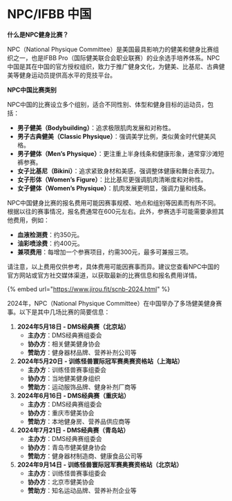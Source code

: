 # NPC/IFBB 中国

**什么是NPC健身比赛？**

NPC（National Physique Committee）是美国最具影响力的健美和健身比赛组织之一，也是IFBB Pro（国际健美联合会职业联赛）的业余选手培养体系。NPC中国是其在中国的官方授权组织，致力于推广健身文化，为健美、比基尼、古典健美等健身运动员提供高水平的竞技平台。

**NPC中国比赛类别**

NPC中国的比赛设立多个组别，适合不同性别、体型和健身目标的运动员，包括：

* **男子健美（Bodybuilding）**：追求极限肌肉发展和对称性。
* **男子古典健美（Classic Physique）**：强调美学比例，类似黄金时代健美风格。
* **男子健体（Men’s Physique）**：更注重上半身线条和健康形象，通常穿沙滩短裤参赛。
* **女子比基尼（Bikini）**：追求紧致身材和美感，强调整体健康和舞台表现力。
* **女子形体（Women’s Figure）**：比比基尼更强调肌肉清晰度和对称性。
* **女子健体（Women’s Physique）**：肌肉发展更明显，强调力量和线条。



NPC中国健身比赛的报名费用可能因赛事规模、地点和组别等因素而有所不同。根据以往的赛事情况，报名费通常在600元左右。此外，参赛选手可能需要承担其他费用，例如：

* **血液检测费**：约350元。
* **油彩喷涂费**：约400元。
* **兼项费用**：每增加一个参赛项目，约需300元，最多可兼报三项。

请注意，以上费用仅供参考，具体费用可能因赛事而异。建议您查看NPC中国的官方网站或官方社交媒体渠道，以获取最新的比赛信息和报名费用详情。

{% embed url="https://www.jirou.fit/scnb-2024.html" %}



2024年，NPC（National Physique Committee）在中国举办了多场健美健身赛事。以下是其中几场比赛的简要信息：

1. **2024年5月18日 - DMS经典赛（北京站）**
   * **主办方**：DMS经典赛组委会
   * **协办方**：相关健美健身协会
   * **赞助方**：健身器材品牌、营养补剂公司等
2. **2024年5月20日 - 训练怪兽寰际冠军赛奥赛资格站（上海站）**
   * **主办方**：训练怪兽赛事组委会
   * **协办方**：当地健美健身组织
   * **赞助方**：运动服饰品牌、健身补剂厂商等
3. **2024年6月16日 - DMS经典赛（重庆站）**
   * **主办方**：DMS经典赛组委会
   * **协办方**：重庆市健美协会
   * **赞助方**：本地健身房、营养品供应商等
4. **2024年7月21日 - DMS经典赛（青岛站）**
   * **主办方**：DMS经典赛组委会
   * **协办方**：青岛市健美健身协会
   * **赞助方**：健身器材制造商、健康食品公司等
5. **2024年9月14日 - 训练怪兽寰际冠军赛奥赛资格站（北京站）**
   * **主办方**：训练怪兽赛事组委会
   * **协办方**：北京市健美协会
   * **赞助方**：知名运动品牌、营养补剂企业等

